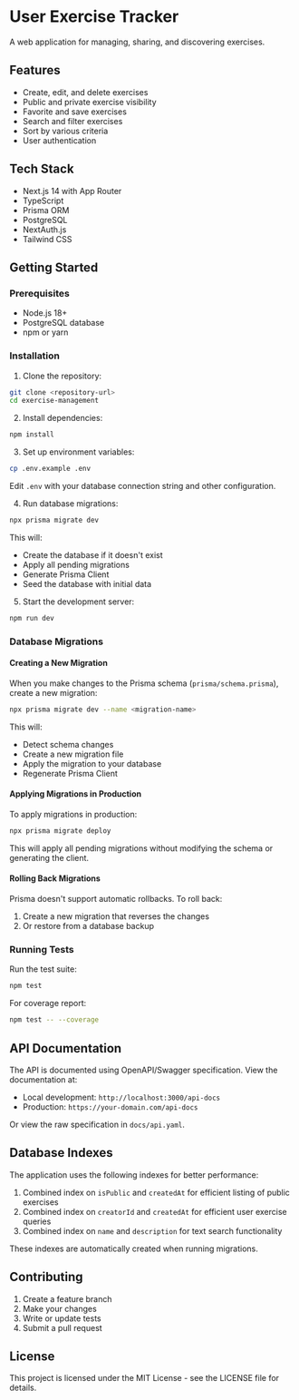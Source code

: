 # User Exercise Tracker

A web application for managing, sharing, and discovering exercises.

## Features

- Create, edit, and delete exercises
- Public and private exercise visibility
- Favorite and save exercises
- Search and filter exercises
- Sort by various criteria
- User authentication

## Tech Stack

- Next.js 14 with App Router
- TypeScript
- Prisma ORM
- PostgreSQL
- NextAuth.js
- Tailwind CSS

## Getting Started

### Prerequisites

- Node.js 18+
- PostgreSQL database
- npm or yarn

### Installation

1. Clone the repository:
```bash
git clone <repository-url>
cd exercise-management
```

2. Install dependencies:
```bash
npm install
```

3. Set up environment variables:
```bash
cp .env.example .env
```

Edit `.env` with your database connection string and other configuration.

4. Run database migrations:
```bash
npx prisma migrate dev
```

This will:
- Create the database if it doesn't exist
- Apply all pending migrations
- Generate Prisma Client
- Seed the database with initial data

5. Start the development server:
```bash
npm run dev
```

### Database Migrations

#### Creating a New Migration

When you make changes to the Prisma schema (`prisma/schema.prisma`), create a new migration:

```bash
npx prisma migrate dev --name <migration-name>
```

This will:
- Detect schema changes
- Create a new migration file
- Apply the migration to your database
- Regenerate Prisma Client

#### Applying Migrations in Production

To apply migrations in production:

```bash
npx prisma migrate deploy
```

This will apply all pending migrations without modifying the schema or generating the client.

#### Rolling Back Migrations

Prisma doesn't support automatic rollbacks. To roll back:

1. Create a new migration that reverses the changes
2. Or restore from a database backup

### Running Tests

Run the test suite:

```bash
npm test
```

For coverage report:

```bash
npm test -- --coverage
```

## API Documentation

The API is documented using OpenAPI/Swagger specification. View the documentation at:

- Local development: `http://localhost:3000/api-docs`
- Production: `https://your-domain.com/api-docs`

Or view the raw specification in `docs/api.yaml`.

## Database Indexes

The application uses the following indexes for better performance:

1. Combined index on `isPublic` and `createdAt` for efficient listing of public exercises
2. Combined index on `creatorId` and `createdAt` for efficient user exercise queries
3. Combined index on `name` and `description` for text search functionality

These indexes are automatically created when running migrations.

## Contributing

1. Create a feature branch
2. Make your changes
3. Write or update tests
4. Submit a pull request

## License

This project is licensed under the MIT License - see the LICENSE file for details.
